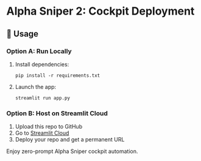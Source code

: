 
# Alpha Sniper 2: Cockpit Deployment

## 🚀 Usage

### Option A: Run Locally
1. Install dependencies:
   ```
   pip install -r requirements.txt
   ```
2. Launch the app:
   ```
   streamlit run app.py
   ```

### Option B: Host on Streamlit Cloud
1. Upload this repo to GitHub
2. Go to [Streamlit Cloud](https://streamlit.io/cloud)
3. Deploy your repo and get a permanent URL

Enjoy zero-prompt Alpha Sniper cockpit automation.
